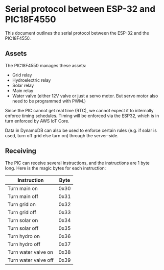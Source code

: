 # Serial protocol between ESP-32 and PIC18F4550

This document outlines the serial protocol between the ESP-32 and the PIC18F4550.

## Assets
The PIC18F4550 manages these assets:
- Grid relay
- Hydroelectric relay
- Solar relay
- Main relay
- Water valve (either 12V valve or just a servo motor. But servo motor also need to be programmed with PWM.)

Since the PIC cannot get real time (RTC), we cannot expect it to internally enforce timing schedules.
Timing will be enforced via the ESP32, which is in turn enforced by AWS IoT Core.

Data in DynamoDB can also be used to enforce certain rules (e.g. if solar is used, turn off grid else turn on) through the server-side.

## Receiving
The PIC can receive several instructions, and the instructions are 1 byte long.
Here is the magic bytes for each instruction:

|Instruction|Byte|
|-|-|
|Turn main on|0x30|
|Turn main off|0x31|
|Turn grid on|0x32|
|Turn grid off|0x33|
|Turn solar on|0x34|
|Turn solar off|0x35|
|Turn hydro on|0x36|
|Turn hydro off|0x37|
|Turn water valve on|0x38|
|Turn water valve off|0x39|
